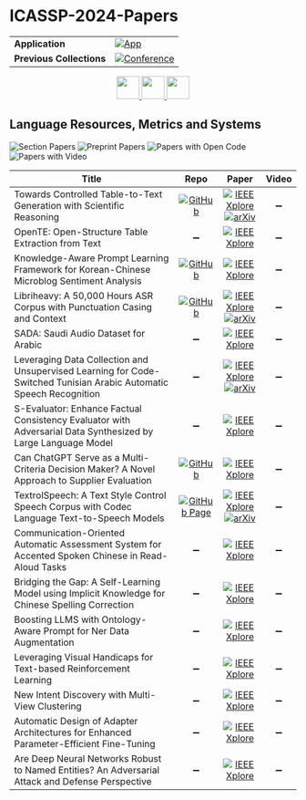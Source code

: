 # ICASSP-2024-Papers

<table>
    <tr>
        <td><strong>Application</strong></td>
        <td>
            <a href="https://huggingface.co/spaces/DmitryRyumin/NewEraAI-Papers" style="float:left;">
                <img src="https://img.shields.io/badge/🤗-NewEraAI--Papers-FFD21F.svg" alt="App" />
            </a>
        </td>
    </tr>
    <tr>
        <td><strong>Previous Collections</strong></td>
        <td>
            <a href="https://github.com/DmitryRyumin/ICASSP-2023-24-Papers/blob/main/README_2023.md">
                <img src="http://img.shields.io/badge/ICASSP-2023-0073AE.svg" alt="Conference">
            </a>
        </td>
    </tr>
</table>

<div align="center">
    <a href="https://github.com/DmitryRyumin/ICASSP-2023-24-Papers/blob/main/sections/2024/main/MLSP-L3.md">
        <img src="https://cdn.jsdelivr.net/gh/DmitryRyumin/NewEraAI-Papers@main/images/left.svg" width="40" alt="" />
    </a>
    <a href="https://github.com/DmitryRyumin/ICASSP-2023-24-Papers/">
        <img src="https://cdn.jsdelivr.net/gh/DmitryRyumin/NewEraAI-Papers@main/images/home.svg" width="40" alt="" />
    </a>
    <a href="https://github.com/DmitryRyumin/ICASSP-2023-24-Papers/blob/main/sections/2024/main/IFS-L1.md">
        <img src="https://cdn.jsdelivr.net/gh/DmitryRyumin/NewEraAI-Papers@main/images/right.svg" width="40" alt="" />
    </a>
</div>

## Language Resources, Metrics and Systems

![Section Papers](https://img.shields.io/badge/Section%20Papers-16-42BA16) ![Preprint Papers](https://img.shields.io/badge/Preprint%20Papers-4-b31b1b) ![Papers with Open Code](https://img.shields.io/badge/Papers%20with%20Open%20Code-4-1D7FBF) ![Papers with Video](https://img.shields.io/badge/Papers%20with%20Video-0-FF0000)

| **Title** | **Repo** | **Paper** | **Video** |
|-----------|:--------:|:---------:|:---------:|
| Towards Controlled Table-to-Text Generation with Scientific Reasoning | [![GitHub](https://img.shields.io/github/stars/sjtugzx/CTRLSciTab?style=flat)](https://github.com/sjtugzx/CTRLSciTab) | [![IEEE Xplore](https://img.shields.io/badge/IEEE-10446479-E4A42C.svg)](https://ieeexplore.ieee.org/document/10446479) <br /> [![arXiv](https://img.shields.io/badge/arXiv-2312.05402-b31b1b.svg)](https://arxiv.org/abs/2312.05402) | :heavy_minus_sign: |
| OpenTE: Open-Structure Table Extraction from Text | :heavy_minus_sign: | [![IEEE Xplore](https://img.shields.io/badge/IEEE-10448427-E4A42C.svg)](https://ieeexplore.ieee.org/document/10448427) | :heavy_minus_sign: |
| Knowledge-Aware Prompt Learning Framework for Korean-Chinese Microblog Sentiment Analysis | [![GitHub](https://img.shields.io/github/stars/KCMSA23/KCMSA?style=flat)](https://github.com/KCMSA23/KCMSA) | [![IEEE Xplore](https://img.shields.io/badge/IEEE-10448262-E4A42C.svg)](https://ieeexplore.ieee.org/document/10448262) | :heavy_minus_sign: |
| Libriheavy: A 50,000 Hours ASR Corpus with Punctuation Casing and Context | [![GitHub](https://img.shields.io/github/stars/k2-fsa/libriheavy?style=flat)](https://github.com/k2-fsa/libriheavy) | [![IEEE Xplore](https://img.shields.io/badge/IEEE-10447120-E4A42C.svg)](https://ieeexplore.ieee.org/document/10447120) <br /> [![arXiv](https://img.shields.io/badge/arXiv-2309.11327-b31b1b.svg)](https://arxiv.org/abs/2309.08105) | :heavy_minus_sign: |
| SADA: Saudi Audio Dataset for Arabic | :heavy_minus_sign: | [![IEEE Xplore](https://img.shields.io/badge/IEEE-10446243-E4A42C.svg)](https://ieeexplore.ieee.org/document/10446243) | :heavy_minus_sign: |
| Leveraging Data Collection and Unsupervised Learning for Code-Switched Tunisian Arabic Automatic Speech Recognition | :heavy_minus_sign: | [![IEEE Xplore](https://img.shields.io/badge/IEEE-10445734-E4A42C.svg)](https://ieeexplore.ieee.org/document/10445734) <br /> [![arXiv](https://img.shields.io/badge/arXiv-2309.11327-b31b1b.svg)](https://arxiv.org/abs/2309.11327) | :heavy_minus_sign: |
| S-Evaluator: Enhance Factual Consistency Evaluator with Adversarial Data Synthesized by Large Language Model | :heavy_minus_sign: | [![IEEE Xplore](https://img.shields.io/badge/IEEE-10448276-E4A42C.svg)](https://ieeexplore.ieee.org/document/10448276) | :heavy_minus_sign: |
| Can ChatGPT Serve as a Multi-Criteria Decision Maker? A Novel Approach to Supplier Evaluation | [![GitHub](https://img.shields.io/github/stars/lightwxy/chatgpt_as_decision_maker?style=flat)](https://github.com/lightwxy/chatgpt_as_decision_maker) | [![IEEE Xplore](https://img.shields.io/badge/IEEE-10447204-E4A42C.svg)](https://ieeexplore.ieee.org/document/10447204) | :heavy_minus_sign: |
| TextrolSpeech: A Text Style Control Speech Corpus with Codec Language Text-to-Speech Models | [![GitHub Page](https://img.shields.io/badge/GitHub-Page-159957.svg)](https://sall-e.github.io/) | [![IEEE Xplore](https://img.shields.io/badge/IEEE-10445879-E4A42C.svg)](https://ieeexplore.ieee.org/document/10445879) <br /> [![arXiv](https://img.shields.io/badge/arXiv-2308.14430-b31b1b.svg)](https://arxiv.org/abs/2308.14430) | :heavy_minus_sign: |
| Communication-Oriented Automatic Assessment System for Accented Spoken Chinese in Read-Aloud Tasks | :heavy_minus_sign: | [![IEEE Xplore](https://img.shields.io/badge/IEEE-10447598-E4A42C.svg)](https://ieeexplore.ieee.org/document/10447598) | :heavy_minus_sign: |
| Bridging the Gap: A Self-Learning Model using Implicit Knowledge for Chinese Spelling Correction | :heavy_minus_sign: | [![IEEE Xplore](https://img.shields.io/badge/IEEE-10448357-E4A42C.svg)](https://ieeexplore.ieee.org/document/10448357) | :heavy_minus_sign: |
| Boosting LLMS with Ontology-Aware Prompt for Ner Data Augmentation | :heavy_minus_sign: | [![IEEE Xplore](https://img.shields.io/badge/IEEE-10446860-E4A42C.svg)](https://ieeexplore.ieee.org/document/10446860) | :heavy_minus_sign: |
| Leveraging Visual Handicaps for Text-based Reinforcement Learning | :heavy_minus_sign: | [![IEEE Xplore](https://img.shields.io/badge/IEEE-10447123-E4A42C.svg)](https://ieeexplore.ieee.org/document/10447123) | :heavy_minus_sign: |
| New Intent Discovery with Multi-View Clustering | :heavy_minus_sign: | [![IEEE Xplore](https://img.shields.io/badge/IEEE-10446965-E4A42C.svg)](https://ieeexplore.ieee.org/document/10446965) | :heavy_minus_sign: |
| Automatic Design of Adapter Architectures for Enhanced Parameter-Efficient Fine-Tuning | :heavy_minus_sign: | [![IEEE Xplore](https://img.shields.io/badge/IEEE-10446057-E4A42C.svg)](https://ieeexplore.ieee.org/document/10446057) | :heavy_minus_sign: |
| Are Deep Neural Networks Robust to Named Entities? An Adversarial Attack and Defense Perspective | :heavy_minus_sign: | [![IEEE Xplore](https://img.shields.io/badge/IEEE-10448165-E4A42C.svg)](https://ieeexplore.ieee.org/document/10448165) | :heavy_minus_sign: |
